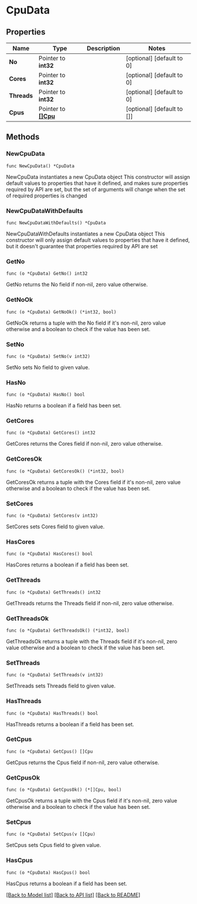 # CpuData

## Properties

Name | Type | Description | Notes
------------ | ------------- | ------------- | -------------
**No** | Pointer to **int32** |  | [optional] [default to 0]
**Cores** | Pointer to **int32** |  | [optional] [default to 0]
**Threads** | Pointer to **int32** |  | [optional] [default to 0]
**Cpus** | Pointer to [**[]Cpu**](Cpu.md) |  | [optional] [default to []]

## Methods

### NewCpuData

`func NewCpuData() *CpuData`

NewCpuData instantiates a new CpuData object
This constructor will assign default values to properties that have it defined,
and makes sure properties required by API are set, but the set of arguments
will change when the set of required properties is changed

### NewCpuDataWithDefaults

`func NewCpuDataWithDefaults() *CpuData`

NewCpuDataWithDefaults instantiates a new CpuData object
This constructor will only assign default values to properties that have it defined,
but it doesn't guarantee that properties required by API are set

### GetNo

`func (o *CpuData) GetNo() int32`

GetNo returns the No field if non-nil, zero value otherwise.

### GetNoOk

`func (o *CpuData) GetNoOk() (*int32, bool)`

GetNoOk returns a tuple with the No field if it's non-nil, zero value otherwise
and a boolean to check if the value has been set.

### SetNo

`func (o *CpuData) SetNo(v int32)`

SetNo sets No field to given value.

### HasNo

`func (o *CpuData) HasNo() bool`

HasNo returns a boolean if a field has been set.

### GetCores

`func (o *CpuData) GetCores() int32`

GetCores returns the Cores field if non-nil, zero value otherwise.

### GetCoresOk

`func (o *CpuData) GetCoresOk() (*int32, bool)`

GetCoresOk returns a tuple with the Cores field if it's non-nil, zero value otherwise
and a boolean to check if the value has been set.

### SetCores

`func (o *CpuData) SetCores(v int32)`

SetCores sets Cores field to given value.

### HasCores

`func (o *CpuData) HasCores() bool`

HasCores returns a boolean if a field has been set.

### GetThreads

`func (o *CpuData) GetThreads() int32`

GetThreads returns the Threads field if non-nil, zero value otherwise.

### GetThreadsOk

`func (o *CpuData) GetThreadsOk() (*int32, bool)`

GetThreadsOk returns a tuple with the Threads field if it's non-nil, zero value otherwise
and a boolean to check if the value has been set.

### SetThreads

`func (o *CpuData) SetThreads(v int32)`

SetThreads sets Threads field to given value.

### HasThreads

`func (o *CpuData) HasThreads() bool`

HasThreads returns a boolean if a field has been set.

### GetCpus

`func (o *CpuData) GetCpus() []Cpu`

GetCpus returns the Cpus field if non-nil, zero value otherwise.

### GetCpusOk

`func (o *CpuData) GetCpusOk() (*[]Cpu, bool)`

GetCpusOk returns a tuple with the Cpus field if it's non-nil, zero value otherwise
and a boolean to check if the value has been set.

### SetCpus

`func (o *CpuData) SetCpus(v []Cpu)`

SetCpus sets Cpus field to given value.

### HasCpus

`func (o *CpuData) HasCpus() bool`

HasCpus returns a boolean if a field has been set.


[[Back to Model list]](../README.md#documentation-for-models) [[Back to API list]](../README.md#documentation-for-api-endpoints) [[Back to README]](../README.md)


